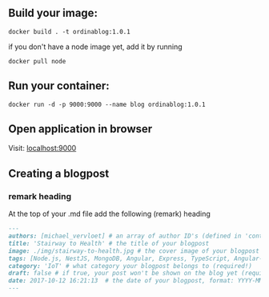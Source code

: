 ## Build your image:

`docker build . -t ordinablog:1.0.1`

if you don't have a node image yet, add it by running

`docker pull node`

## Run your container:

`docker run -d -p 9000:9000 --name blog ordinablog:1.0.1`

## Open application in browser

Visit: [localhost:9000](http://localhost:9000)



## Creating a blogpost

### remark heading

At the top of your .md file add the following (remark) heading
```markdown
---
authors: [michael_vervloet] # an array of author ID's (defined in 'content/authors/authors.yaml')
title: 'Stairway to Health' # the title of your blogpost
image: ./img/stairway-to-health.jpg # the cover image of your blogpost (relative path to image from blogpost file)
tags: [Node.js, NestJS, MongoDB, Angular, Express, TypeScript, Angular-CLI, Internet of Things, LoRa] # array of tags
category: 'IoT' # what category your blogpost belongs to (required!)
draft: false # if true, your post won't be shown on the blog yet (required! even if false)
date: 2017-10-12 16:21:13  # the date of your blogpost, format: YYYY-MM-DD
---
```
